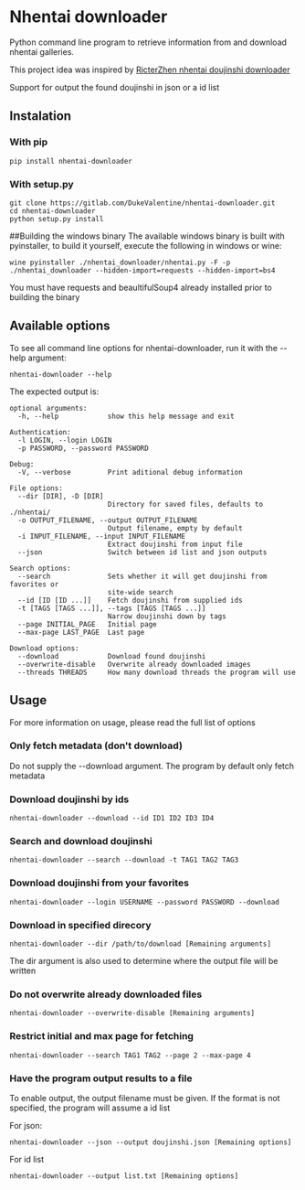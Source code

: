 # Nhentai downloader
Python command line program to retrieve information from and download nhentai galleries. 

This project idea was inspired by [RicterZhen nhentai doujinshi downloader](https://github.com/RicterZ/nhentai)

Support for output the found doujinshi in json or a id list

## Instalation

### With pip

```
pip install nhentai-downloader
```

### With setup.py

```
git clone https://gitlab.com/DukeValentine/nhentai-downloader.git
cd nhentai-downloader
python setup.py install
```

##Building the windows binary
The available windows binary is built with pyinstaller, to build it yourself, execute the following in windows or wine:

`wine pyinstaller ./nhentai_downloader/nhentai.py -F -p ./nhentai_downloader --hidden-import=requests --hidden-import=bs4`

You must have requests and beaultifulSoup4 already installed prior to building the binary
## Available options
To see all command line options for nhentai-downloader, run it with the --help argument:
```
nhentai-downloader --help
```

The expected output is:
```
optional arguments:
  -h, --help            show this help message and exit

Authentication:
  -l LOGIN, --login LOGIN
  -p PASSWORD, --password PASSWORD

Debug:
  -V, --verbose         Print aditional debug information

File options:
  --dir [DIR], -D [DIR]
                        Directory for saved files, defaults to ./nhentai/
  -o OUTPUT_FILENAME, --output OUTPUT_FILENAME
                        Output filename, empty by default
  -i INPUT_FILENAME, --input INPUT_FILENAME
                        Extract doujinshi from input file
  --json                Switch between id list and json outputs

Search options:
  --search              Sets whether it will get doujinshi from favorites or
                        site-wide search
  --id [ID [ID ...]]    Fetch doujinshi from supplied ids
  -t [TAGS [TAGS ...]], --tags [TAGS [TAGS ...]]
                        Narrow doujinshi down by tags
  --page INITIAL_PAGE   Initial page
  --max-page LAST_PAGE  Last page

Download options:
  --download            Download found doujinshi
  --overwrite-disable   Overwrite already downloaded images
  --threads THREADS     How many download threads the program will use
```

## Usage
For more information on usage, please read the full list of options

### Only fetch metadata (don't download)

Do not supply the --download argument. The program by default only fetch metadata



### Download doujinshi by ids
```
nhentai-downloader --download --id ID1 ID2 ID3 ID4
```


### Search and download doujinshi

```
nhentai-downloader --search --download -t TAG1 TAG2 TAG3
```


### Download doujinshi from your favorites

```
nhentai-downloader --login USERNAME --password PASSWORD --download
```


### Download in specified direcory
```
nhentai-downloader --dir /path/to/download [Remaining arguments]
```

The dir argument is also used to determine where the output file will be written


### Do not overwrite already downloaded files


```
nhentai-downloader --overwrite-disable [Remaining arguments]
```


### Restrict initial and max page for fetching

```
nhentai-downloader --search TAG1 TAG2 --page 2 --max-page 4
```

### Have the program output results to a file
To enable output, the output filename must be given. If the format is not specified, the program will assume a id list

For json:
```
nhentai-downloader --json --output doujinshi.json [Remaining options]
```

For id list
```
nhentai-downloader --output list.txt [Remaining options]
```
